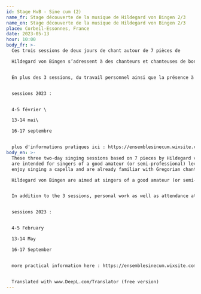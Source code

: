 ```yaml
---
id: Stage HvB - Sine cum (2)
name_fr: Stage découverte de la musique de Hildegard von Bingen 2/3
name_en: Stage découverte de la musique de Hildegard von Bingen 2/3
place: Corbeil-Essonnes, France
date: 2023-05-13
hour: 10:00
body_fr: >-
  Ces trois sessions de deux jours de chant autour de 7 pièces de

  Hildegard von Bingen s’adressent à des chanteurs et chanteuses de bon niveau amateur (ou semi-professionnel), qui aiment chanter a capella et sont déjà initiés au chant grégorien, qui sont curieux de découvrir la musique de l’abbesse de Bingen ainsi que la notation ancienne et la lecture sur manuscrit. 


  En plus des 3 sessions, du travail personnel ainsi que la présence à au moins 2 sessions de travail seront les bienvenus pour mener à bien la restitution publique du 17 septembre.


  sessions 2023 : 


  4-5 février \

  13-14 mai\

  16-17 septembre 


  plus d'informations pratiques ici : https://ensemblesinecum.wixsite.com/website/page-vierge
body_en: >-
  These three two-day singing sessions based on 7 pieces by Hildegard von Bingen
  are intended for singers of a good amateur (or semi-professional) level who
  enjoy singing a capella and are already familiar with Gregorian chant.

  Hildegard von Bingen are aimed at singers of a good amateur (or semi-professional) level, who like to sing a capella and are already initiated into Gregorian chant, and who are curious to discover the music of the abbess of Bingen as well as ancient notation and manuscript reading. 


  In addition to the 3 sessions, personal work as well as attendance at at least 2 sessions will be welcome in order to complete the public performance on 17 September.


  sessions 2023 : 


  4-5 February

  13-14 May

  16-17 September


  more practical information here : https://ensemblesinecum.wixsite.com/website/page-vierge


  Translated with www.DeepL.com/Translator (free version)
---
```

